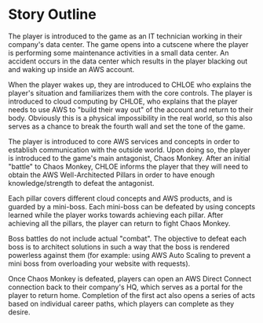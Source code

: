 # Story Outline

The player is introduced to the game as an IT technician working in their
company's data center. The game opens into a cutscene where the player is
performing some maintenance activities in a small data center. An accident
occurs in the data center which results in the player blacking out and waking up
inside an AWS account.

When the player wakes up, they are introduced to CHLOE who explains the player's
situation and familiarizes them with the core controls. The player is introduced
to cloud computing by CHLOE, who explains that the player needs to use AWS to
"build their way out" of the account and return to their body. Obviously this is
a physical impossibility in the real world, so this also serves as a chance to
break the fourth wall and set the tone of the game.

The player is introduced to core AWS services and concepts in order to establish
communication with the outside world. Upon doing so, the player is introduced to
the game's main antagonist, Chaos Monkey. After an initial "battle" to Chaos
Monkey, CHLOE informs the player that they will need to obtain the AWS
Well-Architected Pillars in order to have enough knowledge/strength to defeat
the antagonist.

Each pillar covers different cloud concepts and AWS products, and is guarded by
a mini-boss. Each mini-boss can be defeated by using concepts learned while the
player works towards achieving each pillar. After achieving all the pillars, the
player can return to fight Chaos Monkey.

Boss battles do not include actual "combat". The objective to defeat each boss
is to architect solutions in such a way that the boss is rendered powerless
against them (for example: using AWS Auto Scaling to prevent a mini boss from
overloading your website with requests).

Once Chaos Monkey is defeated, players can open an AWS Direct Connect connection
back to their company's HQ, which serves as a portal for the player to return
home. Completion of the first act also opens a series of acts based on
individual career paths, which players can complete as they desire.
